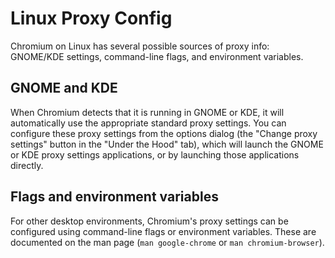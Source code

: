 # Linux Proxy Config

Chromium on Linux has several possible sources of proxy info: GNOME/KDE
settings, command-line flags, and environment variables.

## GNOME and KDE

When Chromium detects that it is running in GNOME or KDE, it will automatically
use the appropriate standard proxy settings. You can configure these proxy
settings from the options dialog (the "Change proxy settings" button in the
"Under the Hood" tab), which will launch the GNOME or KDE proxy settings
applications, or by launching those applications directly.

## Flags and environment variables

For other desktop environments, Chromium's proxy settings can be configured
using command-line flags or environment variables. These are documented on the
man page (`man google-chrome` or `man chromium-browser`).
